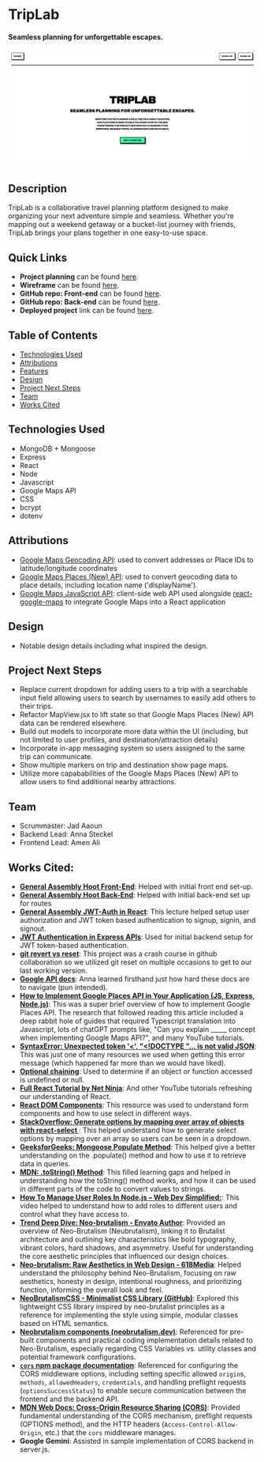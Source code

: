 # TripLab

#### Seamless planning for unforgettable escapes.
<img src="public/images/triplab.png" alt="TripLab Home Page displaying name and app description in all caps, black font over white background."/>

## Description
TripLab is a collaborative travel planning platform designed to make organizing your next adventure simple and seamless. Whether you're mapping out a weekend getaway or a bucket-list journey with friends, TripLab brings your plans together in one easy-to-use space.

## Quick Links
* **Project planning** can be found [here](https://trello.com/b/epUCcSl0/travel-app).
* **Wireframe** can be found [here](https://lucid.app/lucidchart/bcf47620-83d2-4df6-97f1-8463e40dfd30/edit?invitationId=inv_9ebe864a-4e20-4917-ae79-88fcaa82c609&page=0_0#).
* **GitHub repo: Front-end** can be found [here](https://github.com/JadAoun1/travel-companion-frontend).
* **GitHub repo: Back-end** can be found [here](https://github.com/JadAoun1/travel-companion-backend).
* **Deployed project** link can be found [here](https://triplabapp.netlify.app/).

## Table of Contents
* [Technologies Used](#technologiesused)
* [Attributions](#attributions)
* [Features](#features)
* [Design](#design)
* [Project Next Steps](#nextsteps)
* [Team](#team)
* [Works Cited](#workscited)

## <a name="technologiesused"></a>Technologies Used
* MongoDB + Mongoose
* Express
* React
* Node
* Javascript
* Google Maps API
* CSS
* bcrypt
* dotenv

## <a name="attributions"></a>Attributions
* [Google Maps Geocoding API](https://developers.google.com/maps/documentation/geocoding): used to convert addresses or Place IDs to latitude/longitude coordinates
* [Google Maps Places (New) API](https://developers.google.com/maps/documentation/places/web-service/op-overview): used to convert geocoding data to place details, including location name ('displayName').
* [Google Maps JavaScript API](https://developers.google.com/maps/documentation/javascript/overview): client-side web API used alongside [react-google-maps](https://visgl.github.io/react-google-maps/) to integrate Google Maps into a React application

## <a name="design"></a>Design
* Notable design details including what inspired the design.

## <a name="nextsteps"></a>Project Next Steps
* Replace current dropdown for adding users to a trip with a searchable input field allowing users to search by usernames to easily add others to their trips. 
* Refactor MapView.jsx to lift state so that Google Maps Places (New) API data can be rendered elsewhere.
* Build out models to incorporate more data within the UI (including, but not limited to user profiles, and destination/attraction details)
* Incorporate in-app messaging system so users assigned to the same trip can communicate. 
* Show multiple markers on trip and destination show page maps. 
* Utilize more capababilities of the Google Maps Places (New) API to allow users to find additional nearby attractions.

## <a name="Team"></a>Team
* Scrummaster: Jad Aaoun
* Backend Lead: Anna Steckel
* Frontend Lead: Amen Ali

## <a name="workscited"></a>Works Cited:
* **[General Assembly Hoot Front-End](https://pages.git.generalassemb.ly/modular-curriculum-all-courses/react-hoot-front-end/setup/)**: Helped with initial front end set-up. 
* **[General Assembly Hoot Back-End](https://pages.git.generalassemb.ly/modular-curriculum-all-courses/express-api-hoot-back-end/create-hoot/)**: Helped with initial back-end set up for routes 
* **[General Assembly JWT-Auth in React](https://pages.git.generalassemb.ly/modular-curriculum-all-courses/jwt-authentication-in-react/setup/)**: This lecture helped setup user authorization and JWT token based authentication to signup, signin, and signout.
* **[JWT Authentication in Express APIs](https://pages.git.generalassemb.ly/modular-curriculum-all-courses/jwt-authentication-in-express-apis/canvas-landing-pages/seb.html)**: Used for initial backend setup for JWT token-based authentication.
* **[git revert vs reset](https://medium.com/@halilatilla/git-revert-and-reset-understanding-their-purpose-and-differences-d11a913e288)**: This project was a crash course in github collaboration so we utilized git reset on multiple occasions to get to our last working version.
* **[Google API docs](https://developers.google.com/maps)**: Anna learned firsthand just how hard these docs are to navigate (pun intended).
* **[How to Implement Google Places API in Your Application (JS, Express, Node.js)](https://medium.com/swlh/how-to-implement-google-places-api-in-your-application-js-express-node-js-97b16da24835)**: This was a super brief overview of how to implement Google Places API. The research that followed reading this article included a deep rabbit hole of guides that required Typescript translation into Javascript, lots of chatGPT prompts like, "Can you explain _____ concept when implementing Google Maps API?", and many YouTube tutorials. 
* **[SyntaxError: Unexpected token '<', "<!DOCTYPE "... is not valid JSON](https://stackoverflow.com/questions/73359274/syntaxerror-unexpected-token-doctype-is-not-valid-json)**: This was just one of many resources we used when getting this error message (which happened far more than we would have liked).
* **[Optional chaining](https://developer.mozilla.org/en-US/docs/Web/JavaScript/Reference/Operators/Optional_chaining)**: Used to determine if an object or function accessed is undefined or null.  
* **[Full React Tutorial by Net Ninja](https://www.youtube.com/watch?v=PHaECbrKgs0)**: And other YouTube tutorials refreshing our understanding of React.
* **[React DOM Components](https://react.dev/reference/react-dom/components)**: This resource was used to understand form components and how to use select in different ways.  
* **[StackOverflow: Generate options by mapping over array of objects with react-select ](https://stackoverflow.com/questions/55173409/generate-options-by-mapping-over-array-of-objects-with-react-select/55173797#55173797)**: This helped understand how to generate select options by mapping over an array so users can be seen in a dropdown.  
* **[GeeksforGeeks: Mongoose Populate Method](https://www.geeksforgeeks.org/mongoose-populate-method/)**: This helped give a better understanding on the .populate() method and how to use it to retrieve data in queries. 
* **[MDN: .toString() Method](https://developer.mozilla.org/en-US/docs/Web/JavaScript/Reference/Global_Objects/Object/toString)**: This filled learning gaps and helped in understanding how the toString() method works, and how it can be used in different parts of the code to convert values to strings.
* **[How To Manage User Roles In Node.js – Web Dev Simplified:](https://www.youtube.com/watch?v=jI4K7L-LI58&ab_channel=WebDevSimplified)**: This video helped to understand how to add roles to different users and control what they have access to.
* **[Trend Deep Dive: Neo-brutalism - Envato Author](https://author.envato.com/hub/trend-deep-dive-neo-brutalism/)**: Provided an overview of Neo-Brutalism (Neubrutalism), linking it to Brutalist architecture and outlining key characteristics like bold typography, vibrant colors, hard shadows, and asymmetry. Useful for understanding the core aesthetic principles that influenced our design choices.
* **[Neo-brutalism: Raw Aesthetics in Web Design - 618Media](https://618media.com/en/blog/neo-brutalism-raw-aesthetics-in-web-design/)**: Helped understand the philosophy behind Neo-Brutalism, focusing on raw aesthetics, honesty in design, intentional roughness, and prioritizing function, informing the overall look and feel.
* **[NeoBrutalismCSS - Minimalist CSS Library (GitHub)](https://github.com/matifandy8/NeoBrutalismCSS)**: Explored this lightweight CSS library inspired by neo-brutalist principles as a reference for implementing the style using simple, modular classes based on HTML semantics.
* **[Neobrutalism components (neobrutalism.dev)](https://www.neobrutalism.dev/)**: Referenced for pre-built components and practical coding implementation details related to Neo-Brutalism, especially regarding CSS Variables vs. utility classes and potential framework configurations.
* **[`cors` npm package documentation](https://www.npmjs.com/package/cors#configuration-options)**: Referenced for configuring the CORS middleware options, including setting specific allowed `origin`s, `methods`, `allowedHeaders`, `credentials`, and handling preflight requests (`optionsSuccessStatus`) to enable secure communication between the frontend and the backend API.
* **[MDN Web Docs: Cross-Origin Resource Sharing (CORS)](https://developer.mozilla.org/en-US/docs/Web/HTTP/CORS)**: Provided fundamental understanding of the CORS mechanism, preflight requests (OPTIONS method), and the HTTP headers (`Access-Control-Allow-Origin`, etc.) that the `cors` middleware manages.
* **Google Gemini**: Assisted in sample implementation of CORS backend in server.js.
